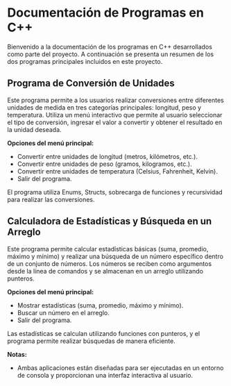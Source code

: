 # Documentación de Programas en C++

Bienvenido a la documentación de los programas en C++ desarrollados como parte del proyecto. A continuación se presenta un resumen de los dos programas principales incluidos en este proyecto.

## Programa de Conversión de Unidades

Este programa permite a los usuarios realizar conversiones entre diferentes unidades de medida en tres categorías principales: longitud, peso y temperatura. Utiliza un menú interactivo que permite al usuario seleccionar el tipo de conversión, ingresar el valor a convertir y obtener el resultado en la unidad deseada.

**Opciones del menú principal:**

- Convertir entre unidades de longitud (metros, kilómetros, etc.).
- Convertir entre unidades de peso (gramos, kilogramos, etc.).
- Convertir entre unidades de temperatura (Celsius, Fahrenheit, Kelvin).
- Salir del programa.

El programa utiliza Enums, Structs, sobrecarga de funciones y recursividad para realizar las conversiones.

## Calculadora de Estadísticas y Búsqueda en un Arreglo

Este programa permite calcular estadísticas básicas (suma, promedio, máximo y mínimo) y realizar una búsqueda de un número específico dentro de un conjunto de números. Los números se reciben como argumentos desde la línea de comandos y se almacenan en un arreglo utilizando punteros.

**Opciones del menú principal:**

- Mostrar estadísticas (suma, promedio, máximo y mínimo).
- Buscar un número en el arreglo.
- Salir del programa.

Las estadísticas se calculan utilizando funciones con punteros, y el programa permite realizar búsquedas de manera eficiente.

**Notas:**

- Ambas aplicaciones están diseñadas para ser ejecutadas en un entorno de consola y proporcionan una interfaz interactiva al usuario.
